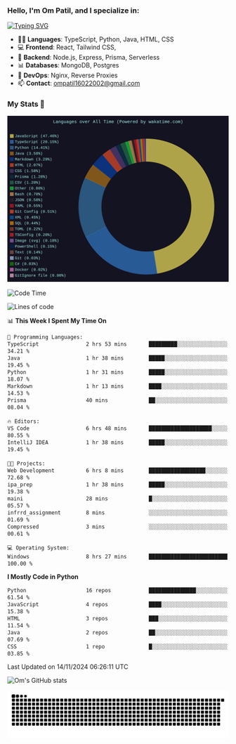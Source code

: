<h3>Hello, I'm Om Patil, and I specialize in:</h3>

[![Typing SVG](https://readme-typing-svg.demolab.com?font=Fira+Code&pause=1000&color=00F7F6&width=435&lines=Full+Stack+Developer;Node.js+Backend+Developer;React+Frontend+Developer)](https://git.io/typing-svg)

<ul>
  <li>👨‍💻 <strong>Languages</strong>: TypeScript, Python, Java, HTML, CSS</li>
  <li>💻 <strong>Frontend</strong>: React, Tailwind CSS,  </li>
  <li>🦄 <strong>Backend</strong>: Node.js, Express, Prisma, Serverless </li>
  <li>📊 <strong>Databases</strong>: MongoDB, Postgres</li>
  <li>🚀 <strong>DevOps</strong>: Nginx, Reverse Proxies</li>
  <li>📫 <strong>Contact</strong>: <a href="mailto:ompatil16022002@gmail.com">ompatil16022002@gmail.com</a></li>
</ul>


<h3>My Stats 💯</h3>

<img src="wakatime-stats.svg" alt="Wakatime Stats" width="600"/>

<!--  [![Top Langs](https://github-readme-stats.vercel.app/api/top-langs/?username=9OmP&layout=compact&theme=radical)](https://github.com/anuraghazra/github-readme-stats) -->

<!--START_SECTION:waka-->
![Code Time](http://img.shields.io/badge/Code%20Time-100%20hrs%2012%20mins-blue)

![Lines of code](https://img.shields.io/badge/From%20Hello%20World%20I%27ve%20Written-1.5%20million%20lines%20of%20code-blue)

📊 **This Week I Spent My Time On** 

```text
💬 Programming Languages: 
TypeScript               2 hrs 53 mins       █████████░░░░░░░░░░░░░░░░   34.21 % 
Java                     1 hr 38 mins        █████░░░░░░░░░░░░░░░░░░░░   19.45 % 
Python                   1 hr 31 mins        █████░░░░░░░░░░░░░░░░░░░░   18.07 % 
Markdown                 1 hr 13 mins        ████░░░░░░░░░░░░░░░░░░░░░   14.53 % 
Prisma                   40 mins             ██░░░░░░░░░░░░░░░░░░░░░░░   08.04 % 

🔥 Editors: 
VS Code                  6 hrs 48 mins       ████████████████████░░░░░   80.55 % 
IntelliJ IDEA            1 hr 38 mins        █████░░░░░░░░░░░░░░░░░░░░   19.45 % 

🐱‍💻 Projects: 
Web Development          6 hrs 8 mins        ██████████████████░░░░░░░   72.68 % 
ipa_prep                 1 hr 38 mins        █████░░░░░░░░░░░░░░░░░░░░   19.38 % 
maini                    28 mins             █░░░░░░░░░░░░░░░░░░░░░░░░   05.57 % 
infrrd_assignment        8 mins              ░░░░░░░░░░░░░░░░░░░░░░░░░   01.69 % 
Compressed               3 mins              ░░░░░░░░░░░░░░░░░░░░░░░░░   00.61 % 

💻 Operating System: 
Windows                  8 hrs 27 mins       █████████████████████████   100.00 % 
```

**I Mostly Code in Python** 

```text
Python                   16 repos            ███████████████░░░░░░░░░░   61.54 % 
JavaScript               4 repos             ████░░░░░░░░░░░░░░░░░░░░░   15.38 % 
HTML                     3 repos             ███░░░░░░░░░░░░░░░░░░░░░░   11.54 % 
Java                     2 repos             ██░░░░░░░░░░░░░░░░░░░░░░░   07.69 % 
CSS                      1 repo              █░░░░░░░░░░░░░░░░░░░░░░░░   03.85 % 
```




 Last Updated on 14/11/2024 06:26:11 UTC
<!--END_SECTION:waka-->

![Om's GitHub stats](https://github-readme-stats.vercel.app/api?username=9OmP&show_icons=true&theme=radical)

![snake gif](https://github.com/9OmP/9OmP/blob/output/github-contribution-grid-snake-dark.svg)


